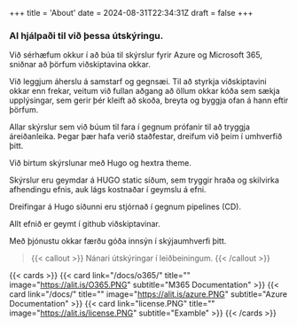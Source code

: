 +++
title = 'About'
date = 2024-08-31T22:34:31Z
draft = false
+++

### AI hjálpaði til við þessa útskýringu.
Við sérhæfum okkur í að búa til skýrslur fyrir Azure og Microsoft 365, sniðnar að þörfum viðskiptavina okkar.

Við leggjum áherslu á samstarf og gegnsæi.
Til að styrkja viðskiptavini okkar enn frekar, veitum við fullan aðgang að öllum okkar kóða sem sækja upplýsingar, sem gerir þér kleift að skoða, breyta og byggja ofan á hann eftir þörfum.

Allar skýrslur sem við búum til fara í gegnum prófanir til að tryggja áreiðanleika. 
Þegar þær hafa verið staðfestar, dreifum við þeim í umhverfið þitt.

Við birtum skýrslunar með Hugo og hextra theme.

Skýrslur eru geymdar á HUGO static síðum, sem tryggir hraða og skilvirka afhendingu efnis, auk lágs kostnaðar í geymslu á efni.

Dreifingar á Hugo síðunni eru stjórnað í gegnum pipelines (CD).

Allt efnið er geymt í github viðskiptavinar.

Með þjónustu okkar færðu góða innsýn í skýjaumhverfi þitt.

> {{< callout >}}
  Nánari útskýringar í leiðbeiningum.
{{< /callout >}}

{{< cards >}}
  {{< card link="/docs/o365/" title="" image="https://alit.is/O365.PNG" subtitle="M365 Documentation" >}}
  {{< card link="/docs/" title="" image="https://alit.is/azure.PNG" subtitle="Azure Documentation" >}}
  {{< card link="license.PNG" title="" image="https://alit.is/license.PNG" subtitle="Examble" >}}
{{< /cards >}}